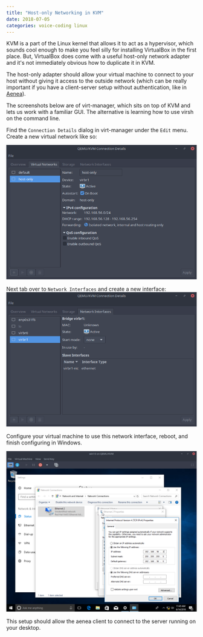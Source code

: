 ```yaml
---
title: "Host-only Networking in KVM"
date: 2018-07-05
categories: voice-coding linux
---
```


KVM is a part of the Linux kernel that allows it to act as a hypervisor, which sounds cool enough to make you feel silly for installing VirtualBox in the first place. But, VirtualBox does come with a useful host-only network adapter and it's not immediately obvious how to duplicate it in KVM.

The host-only adapter should allow your virtual machine to connect to your host without giving it access to the outside network (which can be really important if you have a client-server setup without authentication, like in [Aenea](https://github.com/dictation-toolbox/aenea)).

The screenshots below are of virt-manager, which sits on top of KVM and lets us work with a familiar GUI. The alternative is learning how to use virsh on the command line. 

Find the `Connection Details` dialog in virt-manager under the `Edit` menu. Create a new virtual network like so:

![virtual network](./kvm11.png)

Next tab over to `Network Interfaces` and create a new interface:
![network interface](./kvm12.png)

Configure your virtual machine to use this network interface, reboot, and finish configuring in Windows.

![windows network interface](./kvm10.png)

This setup should allow the aenea client to connect to the server running on your desktop.